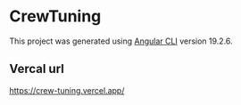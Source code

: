 # CrewTuning

This project was generated using [Angular CLI](https://github.com/angular/angular-cli) version 19.2.6.

## Vercal url
https://crew-tuning.vercel.app/

